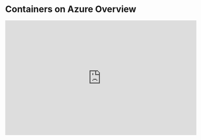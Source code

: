 # Containers on Azure Overview

<iframe src="https://onedrive.live.com/embed?cid=5E0999C8501C16A7&amp;resid=5E0999C8501C16A7%2147742&amp;authkey=AJTjoabAhFeMHD0&amp;em=2&amp;wdAr=1.7777777777777777" width="610px" height="367px" frameborder="0">This is an embedded <a target="_blank" href="https://office.com">Microsoft Office</a> presentation, powered by <a target="_blank" href="https://office.com/webapps">Office</a>.</iframe>
